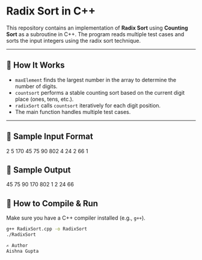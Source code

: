 # Radix Sort in C++

This repository contains an implementation of **Radix Sort** using **Counting Sort** as a subroutine in C++. The program reads multiple test cases and sorts the input integers using the radix sort technique.

---

## 📌 How It Works

- `maxElement` finds the largest number in the array to determine the number of digits.
- `countsort` performs a stable counting sort based on the current digit place (ones, tens, etc.).
- `radixSort` calls `countsort` iteratively for each digit position.
- The main function handles multiple test cases.

---

## 📎 Sample Input Format

2
5
170 45 75 90 802
4
24 2 66 1

## 📎 Sample Output

45 75 90 170 802
1 2 24 66

## 🔧 How to Compile & Run

Make sure you have a C++ compiler installed (e.g., `g++`).

```bash
g++ RadixSort.cpp -o RadixSort
./RadixSort

✍️ Author
Aishna Gupta
